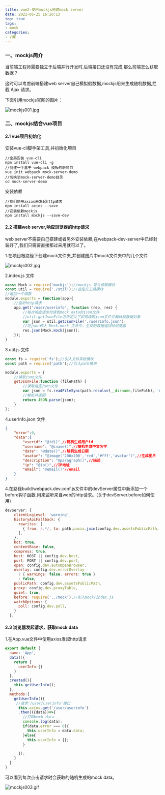 ```yaml
---
title: vue2-使用mockjs搭建mock server
date: 2021-06-25 16:20:13
top: true
tags:
- mock
categories:
- VUE
---
```

### 一、mockjs简介

当前端工程师需要独立于后端并行开发时,后端接口还没有完成,那么前端怎么获取数据？

这时可以考虑前端搭建web server自己模拟假数据,mockjs用来生成随机数据,拦截 Ajax 请求。

下面引用mockjs官网的图片：

![mockjs001.jpg](http://alivnram-test.oss-cn-beijing.aliyuncs.com/alivnblog/mockjs001.jpg)

### 二、mockjs结合vue项目

#### 2.1 vue项目初始化

安装vue-cli脚手架工具,并初始化项目

```
//全局安装 vue-cli
npm install vue-cli -g
//创建一个基于 webpack 模板的新项目
vue init webpack mock-server-demo
//切换至mock-server-demo目录
cd mock-server-demo
```

安装依赖

```
//我们使用axios来发起http请求
npm install axios --save
//安装依赖mockjs
npm install mockjs --save-dev
```

#### 2.2 搭建web server,响应浏览器的http请求

web server不需要自己搭建或者另外安装依赖,在webpack-dev-server中已经封装好了,我们只需要直接那过来用就可以了。

1.在项目根路径下创建mock文件夹,并创建图片中mock文件夹中的几个文件

![mockjs002.jpg](http://alivnram-test.oss-cn-beijing.aliyuncs.com/alivnblog/mockjs002.jpg)

2.index.js 文件

```js
const Mock = require('mockjs');//mockjs 导入依赖模块
const util = require('./util');//自定义工具模块
//返回一个函数
module.exports = function(app){
    //监听http请求
    app.get('/user/userinfo', function (rep, res) {
        //每次响应请求时读取mock data的json文件
        //util.getJsonFile方法定义了如何读取json文件并解析成数据对象
        var json = util.getJsonFile('./userInfo.json');
        //将json传入 Mock.mock 方法中，生成的数据返回给浏览器
        res.json(Mock.mock(json));
    });
}
```

3.util.js 文件

```js
const fs = require('fs');//引入文件系统模块
const path = require('path');//引入path模块

module.exports = {
    //读取json文件
    getJsonFile:function (filePath) {
        //读取指定json文件
        var json = fs.readFileSync(path.resolve(__dirname,filePath), 'utf-8');
        //解析并返回
        return JSON.parse(json);
    }
};
```

4.userInfo.json 文件

```json
{
    "error":0,
    "data":{
        "userid": "@id()",//随机生成用户id
        "username": "@cname()",//随机生成中文名字
        "date": "@date()",//随机生成日期
        "avatar": "@image('200x200','red','#fff','avatar')",//生成图片
        "description": "@paragraph()",//描述
        "ip": "@ip()",//IP地址
        "email": "@email()"//email
    }
}
```

4.在路径build/webpack.dev.conf.js文件中的devServer属性中新添加一个before钩子函数,用来监听来自web的http请求。(关于devServer.before如何使用)

```js
devServer: {
    clientLogLevel: 'warning',
    historyApiFallback: {
      rewrites: [
        { from: /.*/, to: path.posix.join(config.dev.assetsPublicPath, 'index.html') },
      ],
    },
    hot: true,
    contentBase: false,
    compress: true,
    host: HOST || config.dev.host,
    port: PORT || config.dev.port,
    open: config.dev.autoOpenBrowser,
    overlay: config.dev.errorOverlay
      ? { warnings: false, errors: true }
      : false,
    publicPath: config.dev.assetsPublicPath,
    proxy: config.dev.proxyTable,
    quiet: true,
    before: require('../mock'),//引入mock/index.js
    watchOptions: {
      poll: config.dev.poll,
    }
  },
```

#### 2.3 浏览器发起请求，获取mock data

1.在App.vue文件中使用axios发起http请求

```js
export default {
  name: 'App',
  data(){
    return {
      userInfo:{}
    }
  },
  created(){
    this.getUserInfo();
  },
  methods:{
    getUserInfo(){
     //请求'/user/userinfo'接口
      this.axios.get('/user/userinfo')
      .then(({data})=>{
        //打印mock data
        console.log(data);
        if(data.error === 0){
          this.userInfo = data.data;
        }else{
          this.userInfo = {};
        }
        
      });
    }
  }
}
```

可以看到每次点击请求时会获取的随机生成的mock data。

![mockjs003.gif](http://alivnram-test.oss-cn-beijing.aliyuncs.com/alivnblog/mockjs003.gif)

